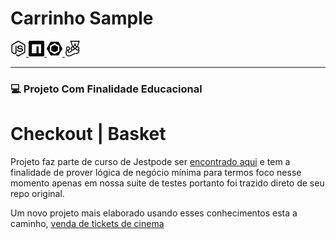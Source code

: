 # Carrinho Sample
[<img src="../../../docs/images/icons/nodedotjs.svg" width="25px" height="25px" title="Node.js" alt="Node.js"> <img src="../../../docs/images/icons/npm.svg" width="25px" height="25px" alt="npm" title="npm"> <img src="../../../docs/images/icons/eslint.svg" width="25px" height="25px" alt="Eslint" title="Eslint"> <img src="../../../docs/images/icons/jest.svg" width="25px" height="25px" alt="Jest" title="Jest">](#testes-em-Node.js)



---

### :computer: Projeto Com Finalidade Educacional
# Checkout | Basket
Projeto faz parte de curso de Jestpode ser [encontrado aqui](https://github.com/alura-cursos/2495_node_testes/tree/aula-3-pre) e tem a finalidade de prover lógica de negócio mínima para termos foco nesse momento apenas em nossa suite de testes portanto foi trazido direto de seu repo original.

Um novo projeto mais elaborado usando esses conhecimentos esta a caminho, [venda de tickets de cinema](https://github.com/jtonynet/cine-ticket-study)

